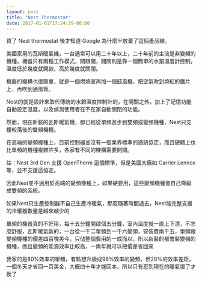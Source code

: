 ```yaml
---
layout: post
title: "Nest Thermostat"
date: 2017-01-01T17:24:39-08:00
---
```


買了 Nest thermostat 後才知道 Google 為什麼半放棄了這個產品線。

美國家用的瓦斯暖氣機，一台通常可以用二十年以上，二十年前的主流是非變頻的機種，機器只有兩種工作模式，關跟開，開關則是靠一個簡單的水銀溫度計控制，溫度低於幾度就開啟，高於幾度就關閉。

機器的機構也很簡單，就是一個燃燒室再加一個鼓風機，把空氣吹到燒紅的鐵片上，再吹到通風管。

Nest的就是設計來取代傳統的水銀溫度控制計的，在開關之外，加上了記憶功能自動設定溫度，以及偵測使用者在不在家自動關閉的功能。

然而，現在新裝的瓦斯暖氣機，都已經從單頻進步到雙頻或變頻機種，Nest只支援較落後的雙頻機種。

在高端的變頻機種上，目前控制器並沒有一個業界標準的通訊協定，而且硬體上也比單頻的機種複雜許多，各家有不同的機構需要開關。

註：Nest 3rd Gen 支援 OpenTherm 這個標準，但是美國大廠如 Carrier Lennox 等，並不支援這協定。

因此Nest並不適用於高端的變頻機種上，如果硬要用，這些變頻機種會自己降級成雙頻的系統。

如果Nest只生產控制器不自己生產冷暖氣，那麼隨著時間過去，Nest能完整支援的冷暖器數量是越來越少的


單頻的機器真的不好用，每十五分鐘開啟個五分鐘，室內溫度就一直上下漂，不怎麼舒服，瓦斯暖氣新的，一台從一千二單頻到一千六變頻，安裝費兩千五，單頻跟變頻機種的價差四百塊美今，只佔整個費用的一成而以，所以新裝的都會裝變頻的機種，而且變頻的能源效率比較高，一兩年就可以把價差省回來

我家的是80%效率的單頻，有點想升級成98%效率的變頻，但20%的效率差距，一個冬天才省回一百美金，大概四十年才能回本，所以只有忍到現在的暖氣壞了才換了

